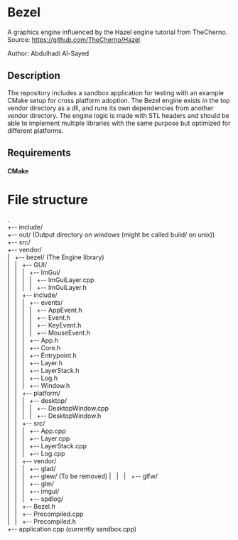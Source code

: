 ﻿# Bezel
A graphics engine influenced by the Hazel engine tutorial from TheCherno.
Source: https://github.com/TheCherno/Hazel

Author: Abdulhadi Al-Sayed

## Description
The repository includes a sandbox application for testing with an example CMake setup
for cross platform adoption. The Bezel engine exists in the top vendor directory as a dll,
and runs its own dependencies from another vendor directory.
The engine logic is made with STL headers and should be able to implement multiple libraries with the
same purpose but optimized for different platforms.

## Requirements  
#### CMake  

# File structure

.  
+-- include/  
+-- out/  (Output directory on windows (might be called build/ on unix))  
+-- src/  
+-- vendor/  
| ‎‏‏‎ ‎‏‏‎ +-- bezel/	(The Engine library)  
| ‎‏‏‎ ‎‏‏‎ | ‎‏‏‎ ‎‏‏‎ +-- GUI/  
| ‎‏‏‎ ‎‏‏‎ | ‎‏‏‎ ‎‏‏‎ | ‎‏‏‎ ‎‏‏‎ +-- ImGui/  
| ‎‏‏‎ ‎‏‏‎ | ‎‏‏‎ ‎‏‏‎ | ‎‏‏‎ ‎‏‏‎ | ‎‏‏‎ ‎‏‏‎ +-- ImGuiLayer.cpp  
| ‎‏‏‎ ‎‏‏‎ | ‎‏‏‎ ‎‏‏‎ | ‎‏‏‎ ‎‏‏‎ | ‎‏‏‎ ‎‏‏‎ +-- ImGuiLayer.h  
| ‎‏‏‎ ‎‏‏‎ | ‎‏‏‎ ‎‏‏‎ +-- include/  
| ‎‏‏‎ ‎‏‏‎ | ‎‏‏‎ ‎‏‏‎ | ‎‏‏‎ ‎‏‏‎ +-- events/  
| ‎‏‏‎ ‎‏‏‎ | ‎‏‏‎ ‎‏‏‎ | ‎‏‏‎ ‎‏‏‎ | ‎‏‏‎ ‎‏‏‎ +-- AppEvent.h  
| ‎‏‏‎ ‎‏‏‎ | ‎‏‏‎ ‎‏‏‎ | ‎‏‏‎ ‎‏‏‎ | ‎‏‏‎ ‎‏‏‎ +-- Event.h  
| ‎‏‏‎ ‎‏‏‎ | ‎‏‏‎ ‎‏‏‎ | ‎‏‏‎ ‎‏‏‎ | ‎‏‏‎ ‎‏‏‎ +-- KeyEvent.h  
| ‎‏‏‎ ‎‏‏‎ | ‎‏‏‎ ‎‏‏‎ | ‎‏‏‎ ‎‏‏‎ | ‎‏‏‎ ‎‏‏‎ +-- MouseEvent.h    
| ‎‏‏‎ ‎‏‏‎ | ‎‏‏‎ ‎‏‏‎ | ‎‏‏‎ ‎‏‏‎ +-- App.h  
| ‎‏‏‎ ‎‏‏‎ | ‎‏‏‎ ‎‏‏‎ | ‎‏‏‎ ‎‏‏‎ +-- Core.h  
| ‎‏‏‎ ‎‏‏‎ | ‎‏‏‎ ‎‏‏‎ | ‎‏‏‎ ‎‏‏‎ +-- Entrypoint.h  
| ‎‏‏‎ ‎‏‏‎ | ‎‏‏‎ ‎‏‏‎ | ‎‏‏‎ ‎‏‏‎ +-- Layer.h  
| ‎‏‏‎ ‎‏‏‎ | ‎‏‏‎ ‎‏‏‎ | ‎‏‏‎ ‎‏‏‎ +-- LayerStack.h  
| ‎‏‏‎ ‎‏‏‎ | ‎‏‏‎ ‎‏‏‎ | ‎‏‏‎ ‎‏‏‎ +-- Log.h  
| ‎‏‏‎ ‎‏‏‎ | ‎‏‏‎ ‎‏‏‎ | ‎‏‏‎ ‎‏‏‎ +-- Window.h  
| ‎‏‏‎ ‎‏‏‎ | ‎‏‏‎ ‎‏‏‎ +-- platform/  
| ‎‏‏‎ ‎‏‏‎ | ‎‏‏‎ ‎‏‏‎ | ‎‏‏‎ ‎‏‏‎ +-- desktop/  
| ‎‏‏‎ ‎‏‏‎ | ‎‏‏‎ ‎‏‏‎ | ‎‏‏‎ ‎‏‏‎ | ‎‏‏‎ ‎‏‏‎ +-- DesktopWindow.cpp  
| ‎‏‏‎ ‎‏‏‎ | ‎‏‏‎ ‎‏‏‎ | ‎‏‏‎ ‎‏‏‎ | ‎‏‏‎ ‎‏‏‎ +-- DesktopWindow.h  
| ‎‏‏‎ ‎‏‏‎ | ‎‏‏‎ ‎‏‏‎ +-- src/  
| ‎‏‏‎ ‎‏‏‎ | ‎‏‏‎ ‎‏‏‎ | ‎‏‏‎ ‎‏‏‎ +-- App.cpp  
| ‎‏‏‎ ‎‏‏‎ | ‎‏‏‎ ‎‏‏‎ | ‎‏‏‎ ‎‏‏‎ +-- Layer.cpp  
| ‎‏‏‎ ‎‏‏‎ | ‎‏‏‎ ‎‏‏‎ | ‎‏‏‎ ‎‏‏‎ +-- LayerStack.cpp  
| ‎‏‏‎ ‎‏‏‎ | ‎‏‏‎ ‎‏‏‎ | ‎‏‏‎ ‎‏‏‎ +-- Log.cpp  
| ‎‏‏‎ ‎‏‏‎ | ‎‏‏‎ ‎‏‏‎ +-- vendor/  
| ‎‏‏‎ ‎‏‏‎ | ‎‏‏‎ ‎‏‏‎ | ‎‏‏‎ ‎‏‏‎ +-- glad/  
| ‎‏‏‎ ‎‏‏‎ | ‎‏‏‎ ‎‏‏‎ | ‎‏‏‎ ‎‏‏‎ +-- glew/  (To be removed)
| ‎‏‏‎ ‎‏‏‎ | ‎‏‏‎ ‎‏‏‎ | ‎‏‏‎ ‎‏‏‎ +-- glfw/  
| ‎‏‏‎ ‎‏‏‎ | ‎‏‏‎ ‎‏‏‎ | ‎‏‏‎ ‎‏‏‎ +-- glm/  
| ‎‏‏‎ ‎‏‏‎ | ‎‏‏‎ ‎‏‏‎ | ‎‏‏‎ ‎‏‏‎ +-- imgui/  
| ‎‏‏‎ ‎‏‏‎ | ‎‏‏‎ ‎‏‏‎ | ‎‏‏‎ ‎‏‏‎ +-- spdlog/  
| ‎‏‏‎ ‎‏‏‎ | ‎‏‏‎ ‎‏‏‎ +-- Bezel.h  
| ‎‏‏‎ ‎‏‏‎ | ‎‏‏‎ ‎‏‏‎ +-- Precompiled.cpp  
| ‎‏‏‎ ‎‏‏‎ | ‎‏‏‎ ‎‏‏‎ +-- Precompiled.h  
+-- application.cpp	(currently sandbox.cpp)  